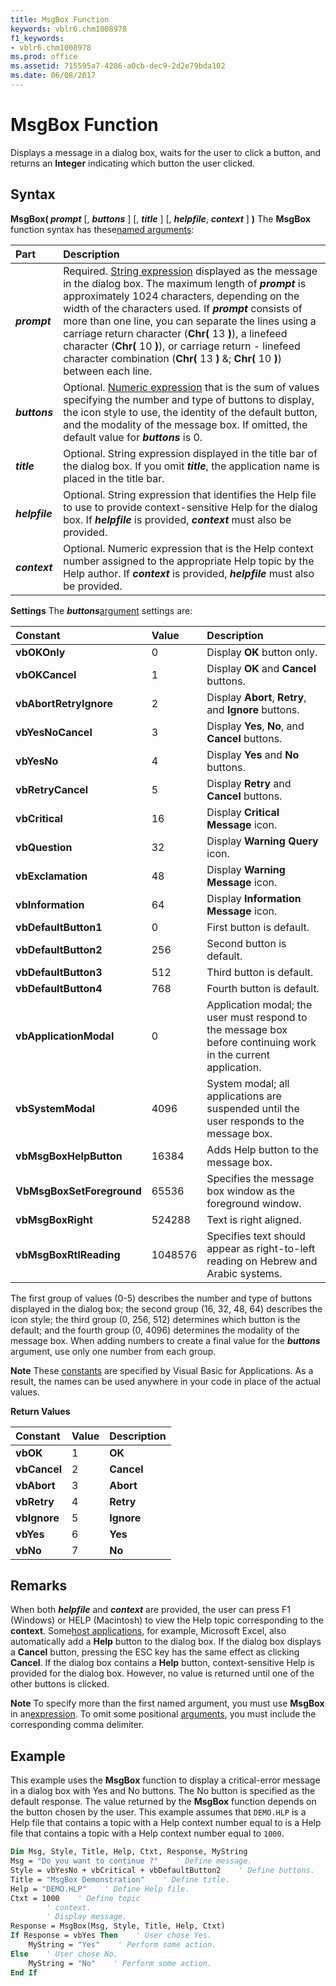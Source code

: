 ```yaml
---
title: MsgBox Function
keywords: vblr6.chm1008978
f1_keywords:
- vblr6.chm1008978
ms.prod: office
ms.assetid: 715595a7-4286-a0cb-dec9-2d2e79bda102
ms.date: 06/08/2017
---
```



# MsgBox Function



Displays a message in a dialog box, waits for the user to click a button, and returns an  **Integer** indicating which button the user clicked.

## Syntax

**MsgBox( _prompt_** [, **_buttons_** ] [, **_title_** ] [, **_helpfile_**, **_context_** ] **)**
The  **MsgBox** function syntax has these[named arguments](../../Glossary/vbe-glossary.md):


|**Part**|**Description**|
|:-----|:-----|
|**_prompt_**|Required. [String expression](../../Glossary/vbe-glossary.md) displayed as the message in the dialog box. The maximum length of **_prompt_** is approximately 1024 characters, depending on the width of the characters used. If **_prompt_** consists of more than one line, you can separate the lines using a carriage return character (**Chr(** 13 **)**), a linefeed character (**Chr(** 10 **)**), or carriage return - linefeed character combination (**Chr(** 13 **)** &; **Chr(** 10 **)**) between each line.|
|**_buttons_**|Optional. [Numeric expression](../../Glossary/vbe-glossary.md) that is the sum of values specifying the number and type of buttons to display, the icon style to use, the identity of the default button, and the modality of the message box. If omitted, the default value for **_buttons_** is 0.|
|**_title_**|Optional. String expression displayed in the title bar of the dialog box. If you omit  **_title_**, the application name is placed in the title bar.|
|**_helpfile_**|Optional. String expression that identifies the Help file to use to provide context-sensitive Help for the dialog box. If  **_helpfile_** is provided, **_context_** must also be provided.|
|**_context_**|Optional. Numeric expression that is the Help context number assigned to the appropriate Help topic by the Help author. If  **_context_** is provided, **_helpfile_** must also be provided.|

 **Settings**
The  **_buttons_**[argument](../../Glossary/vbe-glossary.md) settings are:


|**Constant**|**Value**|**Description**|
|:-----|:-----|:-----|
|**vbOKOnly**|0|Display  **OK** button only.|
|**vbOKCancel**|1|Display  **OK** and **Cancel** buttons.|
|**vbAbortRetryIgnore**|2|Display  **Abort**, **Retry**, and **Ignore** buttons.|
|**vbYesNoCancel**|3|Display  **Yes**, **No**, and **Cancel** buttons.|
|**vbYesNo**|4|Display  **Yes** and **No** buttons.|
|**vbRetryCancel**|5|Display  **Retry** and **Cancel** buttons.|
|**vbCritical**|16|Display  **Critical Message** icon.|
|**vbQuestion**|32|Display  **Warning Query** icon.|
|**vbExclamation**|48|Display  **Warning Message** icon.|
|**vbInformation**|64|Display  **Information Message** icon.|
|**vbDefaultButton1**|0|First button is default.|
|**vbDefaultButton2**|256|Second button is default.|
|**vbDefaultButton3**|512|Third button is default.|
|**vbDefaultButton4**|768|Fourth button is default.|
|**vbApplicationModal**|0|Application modal; the user must respond to the message box before continuing work in the current application.|
|**vbSystemModal**|4096|System modal; all applications are suspended until the user responds to the message box.|
|**vbMsgBoxHelpButton**|16384|Adds Help button to the message box.|
|**VbMsgBoxSetForeground**|65536|Specifies the message box window as the foreground window.|
|**vbMsgBoxRight**|524288|Text is right aligned.|
|**vbMsgBoxRtlReading**|1048576|Specifies text should appear as right-to-left reading on Hebrew and Arabic systems.|

The first group of values (0-5) describes the number and type of buttons displayed in the dialog box; the second group (16, 32, 48, 64) describes the icon style; the third group (0, 256, 512) determines which button is the default; and the fourth group (0, 4096) determines the modality of the message box. When adding numbers to create a final value for the  **_buttons_** argument, use only one number from each group.

 **Note**  These [constants](../../Glossary/vbe-glossary.md) are specified by Visual Basic for Applications. As a result, the names can be used anywhere in your code in place of the actual values.

 **Return Values**


|**Constant**|**Value**|**Description**|
|:-----|:-----|:-----|
|**vbOK**|1|**OK**|
|**vbCancel**|2|**Cancel**|
|**vbAbort**|3|**Abort**|
|**vbRetry**|4|**Retry**|
|**vbIgnore**|5|**Ignore**|
|**vbYes**|6|**Yes**|
|**vbNo**|7|**No**|

## Remarks

When both  **_helpfile_** and **_context_** are provided, the user can press F1 (Windows) or HELP (Macintosh) to view the Help topic corresponding to the **context**. Some[host applications](../../Glossary/vbe-glossary.md), for example, Microsoft Excel, also automatically add a  **Help** button to the dialog box.
If the dialog box displays a  **Cancel** button, pressing the ESC key has the same effect as clicking **Cancel**. If the dialog box contains a **Help** button, context-sensitive Help is provided for the dialog box. However, no value is returned until one of the other buttons is clicked.

 **Note**  To specify more than the first named argument, you must use  **MsgBox** in an[expression](../../Glossary/vbe-glossary.md). To omit some positional [arguments](../../Glossary/vbe-glossary.md), you must include the corresponding comma delimiter.


## Example

This example uses the  **MsgBox** function to display a critical-error message in a dialog box with Yes and No buttons. The No button is specified as the default response. The value returned by the **MsgBox** function depends on the button chosen by the user. This example assumes that `DEMO.HLP` is a Help file that contains a topic with a Help context number equal to is a Help file that contains a topic with a Help context number equal to `1000`.


```vb
Dim Msg, Style, Title, Help, Ctxt, Response, MyString
Msg = "Do you want to continue ?"    ' Define message.
Style = vbYesNo + vbCritical + vbDefaultButton2    ' Define buttons.
Title = "MsgBox Demonstration"    ' Define title.
Help = "DEMO.HLP"    ' Define Help file.
Ctxt = 1000    ' Define topic
        ' context. 
        ' Display message.
Response = MsgBox(Msg, Style, Title, Help, Ctxt)
If Response = vbYes Then    ' User chose Yes.
    MyString = "Yes"    ' Perform some action.
Else    ' User chose No.
    MyString = "No"    ' Perform some action.
End If

```


